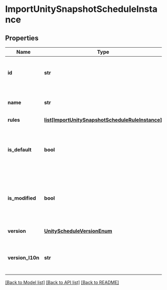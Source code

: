 # ImportUnitySnapshotScheduleInstance

## Properties
Name | Type | Description | Notes
------------ | ------------- | ------------- | -------------
**id** | **str** | Unique identifier of the Unity snapshot schedule. | [optional] 
**name** | **str** | Name of the Unity snapshot schedule. | [optional] 
**rules** | [**list[ImportUnitySnapshotScheduleRuleInstance]**](ImportUnitySnapshotScheduleRuleInstance.md) |  | [optional] 
**is_default** | **bool** | Indicates whether the Unity snapshot schedule is the default snapshot schedule. | [optional] 
**is_modified** | **bool** | Indicates whether the Unity snapshot schedule has been modified. | [optional] 
**version** | [**UnityScheduleVersionEnum**](UnityScheduleVersionEnum.md) | Version of the snapshot schedule. | [optional] 
**version_l10n** | **str** | Localized message string corresponding to version | [optional] 

[[Back to Model list]](../README.md#documentation-for-models) [[Back to API list]](../README.md#documentation-for-api-endpoints) [[Back to README]](../README.md)


